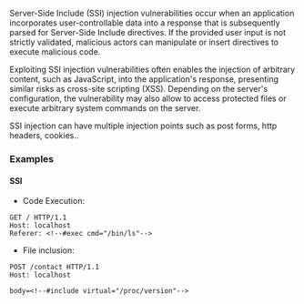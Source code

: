 Server-Side Include (SSI) injection vulnerabilities occur when an application incorporates user-controllable data into a response that is subsequently parsed for Server-Side Include directives. If the provided user input is not strictly validated, malicious actors can manipulate or insert directives to execute malicious code.

Exploiting SSI injection vulnerabilities often enables the injection of arbitrary content, such as JavaScript, into the application's response, presenting similar risks as cross-site scripting (XSS). Depending on the server's configuration, the vulnerability may also allow to access protected files or execute arbitrary system commands on the server.

SSI injection can have multiple injection points such as post forms, http headers, cookies..

### Examples

#### SSI

- Code Execution:

```http
GET / HTTP/1.1
Host: localhost
Referer: <!--#exec cmd="/bin/ls"-->
```

- File inclusion:

```http
POST /contact HTTP/1.1
Host: localhost

body=<!--#include virtual="/proc/version"-->
```